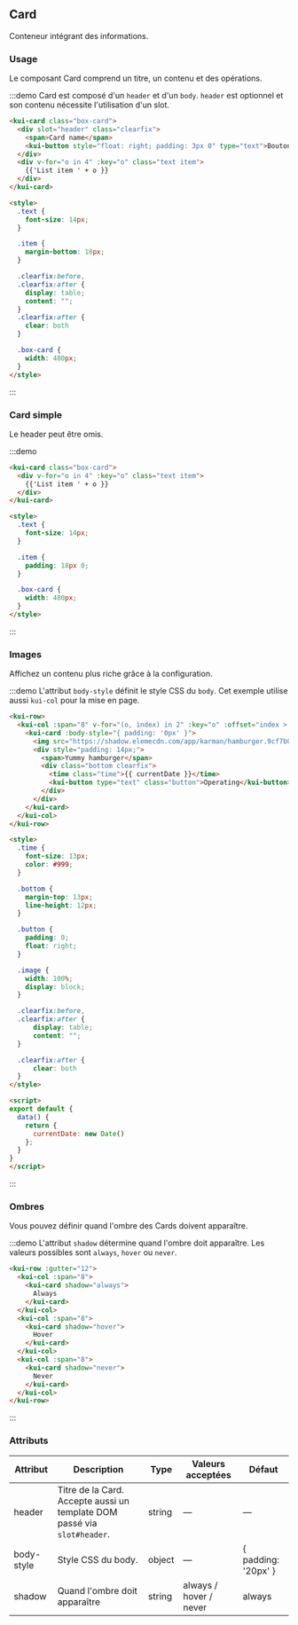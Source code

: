 ## Card

Conteneur intégrant des informations.

### Usage

Le composant Card comprend un titre, un contenu et des opérations.

:::demo Card est composé d'un `header` et d'un `body`. `header` est optionnel et son contenu nécessite l'utilisation d'un slot.
```html
<kui-card class="box-card">
  <div slot="header" class="clearfix">
    <span>Card name</span>
    <kui-button style="float: right; padding: 3px 0" type="text">Bouton</kui-button>
  </div>
  <div v-for="o in 4" :key="o" class="text item">
    {{'List item ' + o }}
  </div>
</kui-card>

<style>
  .text {
    font-size: 14px;
  }

  .item {
    margin-bottom: 18px;
  }

  .clearfix:before,
  .clearfix:after {
    display: table;
    content: "";
  }
  .clearfix:after {
    clear: both
  }

  .box-card {
    width: 480px;
  }
</style>
```
:::

### Card simple

Le header peut être omis.

:::demo
```html
<kui-card class="box-card">
  <div v-for="o in 4" :key="o" class="text item">
    {{'List item ' + o }}
  </div>
</kui-card>

<style>
  .text {
    font-size: 14px;
  }

  .item {
    padding: 18px 0;
  }

  .box-card {
    width: 480px;
  }
</style>
```
:::

### Images

Affichez un contenu plus riche grâce à la configuration.

:::demo L'attribut `body-style` définit le style CSS du `body`. Cet exemple utilise aussi `kui-col` pour la mise en page.
```html
<kui-row>
  <kui-col :span="8" v-for="(o, index) in 2" :key="o" :offset="index > 0 ? 2 : 0">
    <kui-card :body-style="{ padding: '0px' }">
      <img src="https://shadow.elemecdn.com/app/karman/hamburger.9cf7b091-55e9-11e9-a976-7f4d0b07eef6.png" class="image">
      <div style="padding: 14px;">
        <span>Yummy hamburger</span>
        <div class="bottom clearfix">
          <time class="time">{{ currentDate }}</time>
          <kui-button type="text" class="button">Operating</kui-button>
        </div>
      </div>
    </kui-card>
  </kui-col>
</kui-row>

<style>
  .time {
    font-size: 13px;
    color: #999;
  }

  .bottom {
    margin-top: 13px;
    line-height: 12px;
  }

  .button {
    padding: 0;
    float: right;
  }

  .image {
    width: 100%;
    display: block;
  }

  .clearfix:before,
  .clearfix:after {
      display: table;
      content: "";
  }

  .clearfix:after {
      clear: both
  }
</style>

<script>
export default {
  data() {
    return {
      currentDate: new Date()
    };
  }
}
</script>
```
:::

### Ombres

Vous pouvez définir quand l'ombre des Cards doivent apparaître.

:::demo L'attribut `shadow` détermine quand l'ombre doit apparaître. Les valeurs possibles sont `always`, `hover` ou `never`.
```html
<kui-row :gutter="12">
  <kui-col :span="8">
    <kui-card shadow="always">
      Always
    </kui-card>
  </kui-col>
  <kui-col :span="8">
    <kui-card shadow="hover">
      Hover
    </kui-card>
  </kui-col>
  <kui-col :span="8">
    <kui-card shadow="never">
      Never
    </kui-card>
  </kui-col>
</kui-row>
```
:::

### Attributs
| Attribut      | Description          | Type      | Valeurs acceptées       | Défaut  |
|---------- |-------- |---------- |-------------  |-------- |
| header | Titre de la Card. Accepte aussi un template DOM passé via `slot#header`. | string| — | — |
| body-style | Style CSS du body. | object| — | { padding: '20px' } |
| shadow | Quand l'ombre doit apparaître | string | always / hover / never | always |
